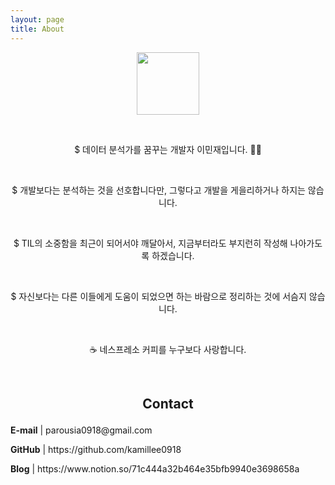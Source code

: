 ```yaml
---
layout: page
title: About
---
```


<p align="center">
  <img src="https://user-images.githubusercontent.com/17983434/116020156-b5241e80-a680-11eb-9cfc-9e086445243b.png" width=100px>
<p><br>

<p align="center">$ 데이터 분석가를 꿈꾸는 개발자 이민재입니다. 🙋‍♂️</p><br>

<p align="center">$ 개발보다는 분석하는 것을 선호합니다만, 그렇다고 개발을 게을리하거나 하지는 않습니다.</p><br>

<p align="center">$ TIL의 소중함을 최근이 되어서야 깨달아서, 지금부터라도 부지런히 작성해 나아가도록 하겠습니다.</p><br>

<p align="center">$ 자신보다는 다른 이들에게 도움이 되었으면 하는 바람으로 정리하는 것에 서슴지 않습니다.</p><br>

<p align="center">☕ 네스프레소 커피를 누구보다 사랑합니다.</p><br>

<h2>
    <p align="center">Contact<p>
</h2>

<div>
    <p><b>E-mail</b> | parousia0918@gmail.com</p>
    <p><b>GitHub</b> | https://github.com/kamillee0918</p>
    <p><b>Blog</b> | https://www.notion.so/71c444a32b464e35bfb9940e3698658a</p>
</div>
